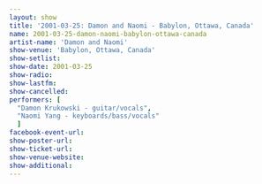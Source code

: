 ```yaml
---
layout: show
title: '2001-03-25: Damon and Naomi - Babylon, Ottawa, Canada'
name: 2001-03-25-damon-naomi-babylon-ottawa-canada
artist-name: 'Damon and Naomi'
show-venue: 'Babylon, Ottawa, Canada'
show-setlist: 
show-date: 2001-03-25
show-radio: 
show-lastfm: 
show-cancelled: 
performers: [
  "Damon Krukowski - guitar/vocals",
  "Naomi Yang - keyboards/bass/vocals"
  ]
facebook-event-url: 
show-poster-url: 
show-ticket-url: 
show-venue-website: 
show-additional: 
---
```


